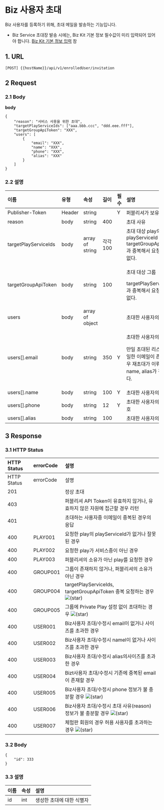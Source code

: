 # Biz 사용자 초대

Biz 사용자를 등록하기 위해, 초대 메일을 발송하는 기능입니다. 

* Biz Service 초대장 발송 시에는, Biz Kit 기본 정보 필수값이 미리 입력되어 있어야 합니다. [Biz Kit 기본 정보 입력](../../manage-enrolled-user/enrolled-user-invitation-biz.md) 참

## 1. URL <a id="Biz&#xC0AC;&#xC6A9;&#xC790;&#xCD08;&#xB300;v1-1URL"></a>

```text
[POST] {{hostName}}/api/v1/enrolledUser/invitation
```

## 2 Request <a id="Biz&#xC0AC;&#xC6A9;&#xC790;&#xCD08;&#xB300;v1-2Request"></a>

### 2.1 Body <a id="Biz&#xC0AC;&#xC6A9;&#xC790;&#xCD08;&#xB300;v1-2.1Body"></a>

**body**

```text
{
    "reason": "서비스 사용을 위한 초대",
    "targetPlayServiceIds": ["aaa.bbb.ccc", "ddd.eee.fff"],
    "targetGroupApiToken": "XXX",
    "users": [
        {
            "email": "XXX",
            "name": "XXX",
            "phone": "XXX",
            "alias": "XXX"
        }
    ]
}
```

### 2.2 설명 <a id="Biz&#xC0AC;&#xC6A9;&#xC790;&#xCD08;&#xB300;v1-2.2&#xC124;&#xBA85;"></a>

<table>
  <thead>
    <tr>
      <th style="text-align:left">&#xC774;&#xB984;</th>
      <th style="text-align:left">&#xC720;&#xD615;</th>
      <th style="text-align:left">&#xC18D;&#xC131;</th>
      <th style="text-align:left">&#xAE38;&#xC774;</th>
      <th style="text-align:left">&#xD544;&#xC218;</th>
      <th style="text-align:left">&#xC124;&#xBA85;</th>
    </tr>
  </thead>
  <tbody>
    <tr>
      <td style="text-align:left">Publisher-Token</td>
      <td style="text-align:left">Header</td>
      <td style="text-align:left">string</td>
      <td style="text-align:left"></td>
      <td style="text-align:left">Y</td>
      <td style="text-align:left">&#xD37C;&#xBE14;&#xB9AC;&#xC154;&#xAC00; &#xBCF4;&#xC720;&#xD55C; &#xD1A0;&#xD070;</td>
    </tr>
    <tr>
      <td style="text-align:left">reason</td>
      <td style="text-align:left">body</td>
      <td style="text-align:left">string</td>
      <td style="text-align:left">400</td>
      <td style="text-align:left"></td>
      <td style="text-align:left">&#xCD08;&#xB300; &#xC0AC;&#xC720;</td>
    </tr>
    <tr>
      <td style="text-align:left">targetPlayServiceIds</td>
      <td style="text-align:left">body</td>
      <td style="text-align:left">array of string</td>
      <td style="text-align:left">&#xAC01;&#xAC01; 100</td>
      <td style="text-align:left"></td>
      <td style="text-align:left">&#xCD08;&#xB300; &#xB300;&#xC0C1; play&#xC758; playServiceId
        <br />targetGroupApiToken &#xACFC; &#xC911;&#xBCF5;&#xD574;&#xC11C; &#xC694;&#xCCAD;&#xD560;
        &#xC218; &#xC5C6;&#xB2E4;.</td>
    </tr>
    <tr>
      <td style="text-align:left">targetGroupApiToken</td>
      <td style="text-align:left">body</td>
      <td style="text-align:left">string</td>
      <td style="text-align:left">100</td>
      <td style="text-align:left"></td>
      <td style="text-align:left">
        <p>&#xCD08;&#xB300; &#xB300;&#xC0C1; &#xADF8;&#xB8F9;</p>
        <p>targetPlayServiceIds &#xACFC; &#xC911;&#xBCF5;&#xD574;&#xC11C; &#xC694;&#xCCAD;&#xD560;
          &#xC218; &#xC5C6;&#xB2E4;.</p>
      </td>
    </tr>
    <tr>
      <td style="text-align:left">users</td>
      <td style="text-align:left">body</td>
      <td style="text-align:left">array of object</td>
      <td style="text-align:left"></td>
      <td style="text-align:left"></td>
      <td style="text-align:left">&#xCD08;&#xB300;&#xD55C; &#xC0AC;&#xC6A9;&#xC790;&#xC758; &#xC815;&#xBCF4;</td>
    </tr>
    <tr>
      <td style="text-align:left">users[].email</td>
      <td style="text-align:left">body</td>
      <td style="text-align:left">string</td>
      <td style="text-align:left">350</td>
      <td style="text-align:left">Y</td>
      <td style="text-align:left">
        <p>&#xCD08;&#xB300;&#xD55C; &#xC0AC;&#xC6A9;&#xC790;&#xC758; &#xC774;&#xBA54;&#xC77C;</p>
        <p>&#xB9CC;&#xC77C; &#xCD08;&#xB300;&#xB41C; &#xB9AC;&#xC2A4;&#xD2B8;&#xC5D0;
          &#xB3D9;&#xC77C;&#xD55C; &#xC774;&#xBA54;&#xC77C;&#xC774; &#xC874;&#xC7AC;&#xD560;
          &#xACBD;&#xC6B0; &#xC7AC;&#xCD08;&#xB300;&#xAC00; &#xC774;&#xB904;&#xC9C0;&#xBA70;,
          name, alias&#xAC00; &#xAC31;&#xC2E0;&#xB41C;&#xB2E4;.</p>
      </td>
    </tr>
    <tr>
      <td style="text-align:left">users[].name</td>
      <td style="text-align:left">body</td>
      <td style="text-align:left">string</td>
      <td style="text-align:left">100</td>
      <td style="text-align:left">Y</td>
      <td style="text-align:left">&#xCD08;&#xB300;&#xD55C; &#xC0AC;&#xC6A9;&#xC790;&#xC758; &#xC774;&#xB984;</td>
    </tr>
    <tr>
      <td style="text-align:left">users[].phone</td>
      <td style="text-align:left">body</td>
      <td style="text-align:left">string</td>
      <td style="text-align:left">12</td>
      <td style="text-align:left">Y</td>
      <td style="text-align:left">&#xCD08;&#xB300;&#xD55C; &#xC0AC;&#xC6A9;&#xC790;&#xC758; &#xC804;&#xD654;&#xBC88;&#xD638;</td>
    </tr>
    <tr>
      <td style="text-align:left">users[].alias</td>
      <td style="text-align:left">body</td>
      <td style="text-align:left">string</td>
      <td style="text-align:left">100</td>
      <td style="text-align:left"></td>
      <td style="text-align:left">&#xCD08;&#xB300;&#xD55C; &#xC0AC;&#xC6A9;&#xC790;&#xC758; Alias</td>
    </tr>
  </tbody>
</table>

## 3 Response <a id="Biz&#xC0AC;&#xC6A9;&#xC790;&#xCD08;&#xB300;v1-3Response"></a>

### 3.1 HTTP Status <a id="Biz&#xC0AC;&#xC6A9;&#xC790;&#xCD08;&#xB300;v1-3.1HTTPStatus"></a>

| HTTP Status | errorCode | 설명 |
| :--- | :--- | :--- |
| HTTP Status | errorCode | 설명 |
| 201 |  | 정상 초대 |
| 403 |  | 퍼블리셔 API Token이 유효하지 않거나, 유효하지 않은 자원에 접근할 경우 리턴 |
| 401 |  | 초대하는 사용자중 이메일이 중복된 경우의 응답 |
| 400 | PLAY001 | 요청한 play의 playServiceId가 없거나 잘못된 경우 |
| 400 | PLAY002 | 요청한 play가 서비스중이 아닌 경우 |
| 400 | PLAY003 | 퍼블리셔의 소유가 아닌 play를 요청한 경우 |
| 400 | GROUP001 | 그룹이 존재하지 않거나, 퍼블리셔의 소유가 아닌 경우 |
| 400 | GROUP004 | targetPlayServiceIds, targetGroupApiToken 중복 요청하는 경우 ![\(star\)](https://tde.sktelecom.com/wiki/s/ko_KR/8100/b0984b7297905b7c7bd946458f753ce0130bfc8c/_/images/icons/emoticons/star_yellow.svg) |
| 400 | GROUP005 | 그룹에 Private Play 설정 없이 초대하는 경우 ![\(star\)](https://tde.sktelecom.com/wiki/s/ko_KR/8100/b0984b7297905b7c7bd946458f753ce0130bfc8c/_/images/icons/emoticons/star_yellow.svg) |
| 400 | USER001 | Biz사용자 초대/수정시 email이 없거나 사이즈를 초과한 경우 |
| 400 | USER002 | Biz사용자 초대/수정시 namel이 없거나 사이즈를 초과한 경우 |
| 400 | USER003 | Biz사용자 초대/수정시 alias의사이즈를 초과한 경우 |
| 400 | USER004 | Bizt사용자 초대/수정시 기존에 중복된 email이 존재할 경우 |
| 400 | USER005 | Biz사용자 초대/수정시 phone 정보가 불 충분할 경우 ![\(star\)](https://tde.sktelecom.com/wiki/s/ko_KR/8100/b0984b7297905b7c7bd946458f753ce0130bfc8c/_/images/icons/emoticons/star_yellow.svg) |
| 400 | USER006 | Biz사용자 초대/수정시 초대 사유\(reason\) 정보가 불 충분할 경우 ![\(star\)](https://tde.sktelecom.com/wiki/s/ko_KR/8100/b0984b7297905b7c7bd946458f753ce0130bfc8c/_/images/icons/emoticons/star_yellow.svg) |
| 400 | USER007 | 체험판 회원의 경우 허용 사용자를 초과하는 경우  ![\(star\)](https://tde.sktelecom.com/wiki/s/ko_KR/8100/b0984b7297905b7c7bd946458f753ce0130bfc8c/_/images/icons/emoticons/star_yellow.svg) |

### 3.2 Body <a id="Biz&#xC0AC;&#xC6A9;&#xC790;&#xCD08;&#xB300;v1-3.2Body"></a>

```text
{
    "id": 333
}
```

### 3.3 설명 <a id="Biz&#xC0AC;&#xC6A9;&#xC790;&#xCD08;&#xB300;v1-3.3&#xC124;&#xBA85;"></a>

| 이름 | 속성 | 설명 |
| :--- | :--- | :--- |
| id | int | 생성한 초대에 대한 식별자 |

